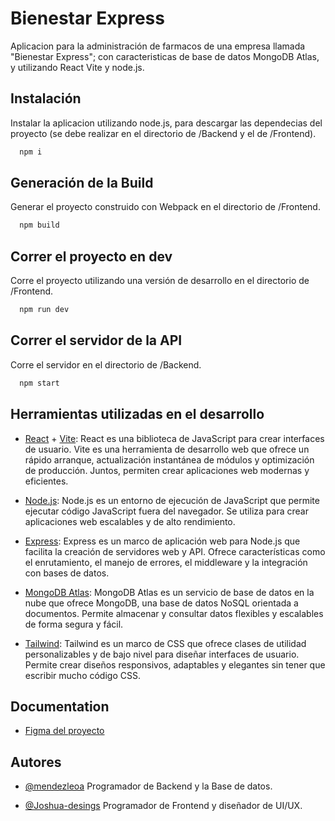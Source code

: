 
# Bienestar Express 

Aplicacion para la administración de farmacos de una empresa llamada "Bienestar Express"; con caracteristicas de base de datos MongoDB Atlas, y utilizando React Vite y node.js.

## Instalación

Instalar la aplicacion utilizando node.js, para descargar las dependecias del proyecto (se debe realizar en el directorio de /Backend y el de /Frontend).

```bash
  npm i
```

## Generación de la Build

Generar el proyecto construido con Webpack en el directorio de /Frontend.

```bash
  npm build
```
    
## Correr el proyecto en dev

Corre el proyecto utilizando una versión de desarrollo en el directorio de /Frontend.

```bash
  npm run dev
```

## Correr el servidor de la API

Corre el servidor en el directorio de /Backend.

```bash
  npm start
```

## Herramientas utilizadas en el desarrollo

- [React](https://es.react.dev/) + [Vite](https://vitejs.dev/): React es una biblioteca de JavaScript para crear interfaces de usuario. Vite es una herramienta de desarrollo web que ofrece un rápido arranque, actualización instantánea de módulos y optimización de producción. Juntos, permiten crear aplicaciones web modernas y eficientes.

- [Node.js](https://nodejs.org/en): Node.js es un entorno de ejecución de JavaScript que permite ejecutar código JavaScript fuera del navegador. Se utiliza para crear aplicaciones web escalables y de alto rendimiento.

- [Express](https://expressjs.com/es/): Express es un marco de aplicación web para Node.js que facilita la creación de servidores web y API. Ofrece características como el enrutamiento, el manejo de errores, el middleware y la integración con bases de datos.

- [MongoDB Atlas](https://www.mongodb.com/es): MongoDB Atlas es un servicio de base de datos en la nube que ofrece MongoDB, una base de datos NoSQL orientada a documentos. Permite almacenar y consultar datos flexibles y escalables de forma segura y fácil.

- [Tailwind](https://tailwindcss.com/): Tailwind es un marco de CSS que ofrece clases de utilidad personalizables y de bajo nivel para diseñar interfaces de usuario. Permite crear diseños responsivos, adaptables y elegantes sin tener que escribir mucho código CSS.
    
## Documentation

- [Figma del proyecto](https://www.figma.com/file/8egjlThhBf3Q9sn1Ky4QKk/Farmacia-Bienestar-Express-S.A?type=design&node-id=7%3A170&mode=design&t=6kEDu9VI2dOnyJfD-1)

## Autores

- [@mendezleoa](https://www.github.com/mendezleoa) Programador de Backend y la Base de datos.

- [@Joshua-desings](https://github.com/Joshua-desings) Programador de Frontend y diseñador de UI/UX.
